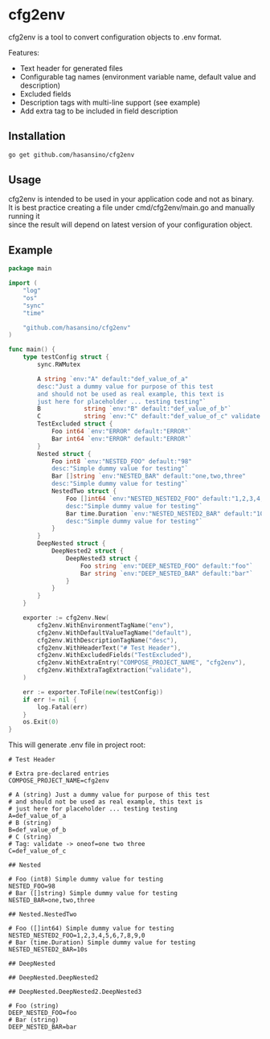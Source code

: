 # cfg2env

cfg2env is a tool to convert configuration objects to .env format.

Features:

* Text header for generated files
* Configurable tag names (environment variable name, default value and description)
* Excluded fields
* Description tags with multi-line support (see example)
* Add extra tag to be included in field description

## Installation

```bash
go get github.com/hasansino/cfg2env
```

## Usage

cfg2env is intended to be used in your application code and not as binary.  
It is best practice creating a file under cmd/cfg2env/main.go and manually running it  
since the result will depend on latest version of your configuration object.

## Example

```go
package main

import (
	"log"
	"os"
	"sync"
	"time"

	"github.com/hasansino/cfg2env"
)

func main() {
	type testConfig struct {
		sync.RWMutex

		A string `env:"A" default:"def_value_of_a"
        desc:"Just a dummy value for purpose of this test
        and should not be used as real example, this text is 
        just here for placeholder ... testing testing"`
		B            string `env:"B" default:"def_value_of_b"`
		C            string `env:"C" default:"def_value_of_c" validate:"oneof=one two three"`
		TestExcluded struct {
			Foo int64 `env:"ERROR" default:"ERROR"`
			Bar int64 `env:"ERROR" default:"ERROR"`
		}
		Nested struct {
			Foo int8 `env:"NESTED_FOO" default:"98"
            desc:"Simple dummy value for testing"`
			Bar []string `env:"NESTED_BAR" default:"one,two,three"
            desc:"Simple dummy value for testing"`
			NestedTwo struct {
				Foo []int64 `env:"NESTED_NESTED2_FOO" default:"1,2,3,4,5,6,7,8,9,0"
                desc:"Simple dummy value for testing"`
				Bar time.Duration `env:"NESTED_NESTED2_BAR" default:"10s"
                desc:"Simple dummy value for testing"`
			}
		}
		DeepNested struct {
			DeepNested2 struct {
				DeepNested3 struct {
					Foo string `env:"DEEP_NESTED_FOO" default:"foo"`
					Bar string `env:"DEEP_NESTED_BAR" default:"bar"`
				}
			}
		}
	}

	exporter := cfg2env.New(
		cfg2env.WithEnvironmentTagName("env"),
		cfg2env.WithDefaultValueTagName("default"),
		cfg2env.WithDescriptionTagName("desc"),
		cfg2env.WithHeaderText("# Test Header"),
		cfg2env.WithExcludedFields("TestExcluded"),
		cfg2env.WithExtraEntry("COMPOSE_PROJECT_NAME", "cfg2env"),
		cfg2env.WithExtraTagExtraction("validate"),
	)

	err := exporter.ToFile(new(testConfig))
	if err != nil {
		log.Fatal(err)
	}
	os.Exit(0)
}
```

This will generate .env file in project root:

```dotenv
# Test Header

# Extra pre-declared entries
COMPOSE_PROJECT_NAME=cfg2env

# A (string) Just a dummy value for purpose of this test
# and should not be used as real example, this text is 
# just here for placeholder ... testing testing
A=def_value_of_a
# B (string)
B=def_value_of_b
# C (string)
# Tag: validate -> oneof=one two three
C=def_value_of_c

## Nested

# Foo (int8) Simple dummy value for testing
NESTED_FOO=98
# Bar ([]string) Simple dummy value for testing
NESTED_BAR=one,two,three

## Nested.NestedTwo

# Foo ([]int64) Simple dummy value for testing
NESTED_NESTED2_FOO=1,2,3,4,5,6,7,8,9,0
# Bar (time.Duration) Simple dummy value for testing
NESTED_NESTED2_BAR=10s

## DeepNested

## DeepNested.DeepNested2

## DeepNested.DeepNested2.DeepNested3

# Foo (string)
DEEP_NESTED_FOO=foo
# Bar (string)
DEEP_NESTED_BAR=bar
```
